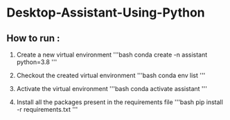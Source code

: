 # Desktop-Assistant-Using-Python

## How to run :

1. Create a new virtual environment
'''bash
conda create -n assistant python=3.8
'''

2. Checkout the created virtual environment
'''bash
conda env list
'''

3. Activate the virtual environment
'''bash
conda activate assistant
'''

4. Install all the packages present in the requirements file
'''bash
pip install -r requirements.txt
'''